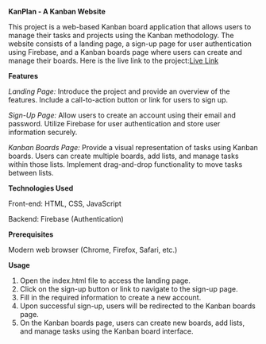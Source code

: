 **KanPlan - A Kanban Website**

This project is a web-based Kanban board application that allows users to manage their tasks and projects using the Kanban methodology. The website consists of a landing page, a sign-up page for user authentication using Firebase, and a Kanban boards page where users can create and manage their boards. Here is the live link to the project:[Live Link](https://anushkasingh1701.github.io/KanPlan/)


**Features**

_Landing Page:_ Introduce the project and provide an overview of the features. Include a call-to-action button or link for users to sign up.

_Sign-Up Page:_ Allow users to create an account using their email and password. Utilize Firebase for user authentication and store user information securely.

_Kanban Boards Page:_ Provide a visual representation of tasks using Kanban boards. Users can create multiple boards, add lists, and manage tasks within those lists. Implement drag-and-drop functionality to move tasks between lists.

**Technologies Used**

Front-end: HTML, CSS, JavaScript

Backend: Firebase (Authentication)

**Prerequisites**

Modern web browser (Chrome, Firefox, Safari, etc.)

**Usage**
1) Open the index.html file to access the landing page.
2) Click on the sign-up button or link to navigate to the sign-up page.
3) Fill in the required information to create a new account.
4) Upon successful sign-up, users will be redirected to the Kanban boards page.
5) On the Kanban boards page, users can create new boards, add lists, and manage tasks using the Kanban board interface.
